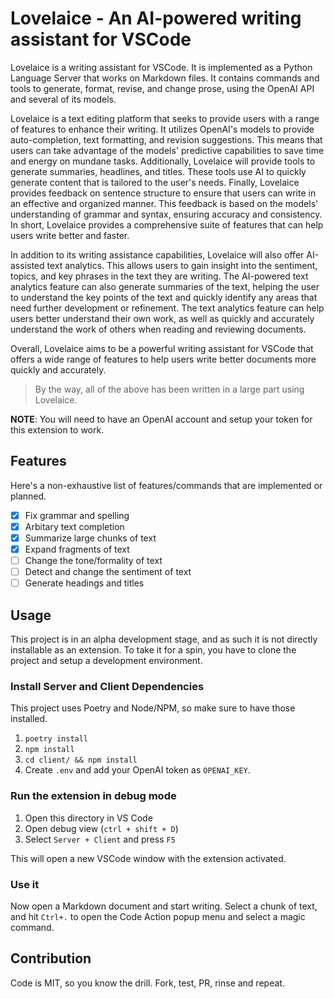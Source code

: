 # Lovelaice - An AI-powered writing assistant for VSCode

Lovelaice is a writing assistant for VSCode. It is implemented as a Python Language Server that works on Markdown files.
It contains commands and tools to generate, format, revise, and change prose, using the OpenAI API and several of its models.

Lovelaice is a text editing platform that seeks to provide users with a range of features to enhance their writing. It utilizes OpenAI's models to provide auto-completion, text formatting, and revision suggestions. This means that users can take advantage of the models' predictive capabilities to save time and energy on mundane tasks. Additionally, Lovelaice will provide tools to generate summaries, headlines, and titles. These tools use AI to quickly generate content that is tailored to the user's needs. Finally, Lovelaice provides feedback on sentence structure to ensure that users can write in an effective and organized manner. This feedback is based on the models' understanding of grammar and syntax, ensuring accuracy and consistency. In short, Lovelaice provides a comprehensive suite of features that can help users write better and faster.

In addition to its writing assistance capabilities, Lovelaice will also offer AI-assisted text analytics. This allows users to gain insight into the sentiment, topics, and key phrases in the text they are writing. The AI-powered text analytics feature can also generate summaries of the text, helping the user to understand the key points of the text and quickly identify any areas that need further development or refinement. The text analytics feature can help users better understand their own work, as well as quickly and accurately understand the work of others when reading and reviewing documents.

Overall, Lovelaice aims to be a powerful writing assistant for VSCode that offers a wide range of features to help users write better documents more quickly and accurately.

> By the way, all of the above has been written in a large part using Lovelaice.

**NOTE**: You will need to have an OpenAI account and setup your token for this extension to work.

## Features

Here's a non-exhaustive list of features/commands that are implemented or planned.

- [x] Fix grammar and spelling
- [x] Arbitary text completion
- [x] Summarize large chunks of text
- [x] Expand fragments of text
- [ ] Change the tone/formality of text
- [ ] Detect and change the sentiment of text
- [ ] Generate headings and titles

## Usage

This project is in an alpha development stage, and as such it is not directly installable as an extension. To take it for a spin, you have to clone the project and setup a development environment.

### Install Server and Client Dependencies

This project uses Poetry and Node/NPM, so make sure to have those installed.

1. `poetry install`
2. `npm install`
3. `cd client/ && npm install`
4. Create `.env` and add your OpenAI token as `OPENAI_KEY`.

### Run the extension in debug mode

1. Open this directory in VS Code
2. Open debug view (`ctrl + shift + D`)
3. Select `Server + Client` and press `F5`

This will open a new VSCode window with the extension activated.

### Use it

Now open a Markdown document and start writing. Select a chunk of text, and hit `Ctrl+.` to open the Code Action popup menu and select a magic command.

## Contribution

Code is MIT, so you know the drill. Fork, test, PR, rinse and repeat.
